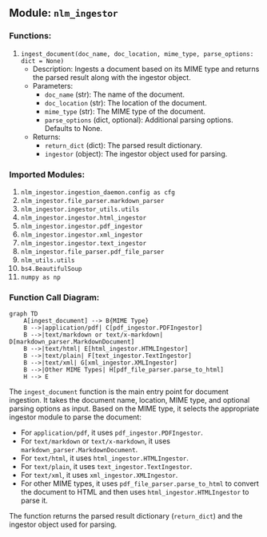 ## Module: `nlm_ingestor`

### Functions:

1. `ingest_document(doc_name, doc_location, mime_type, parse_options: dict = None)`
   - Description: Ingests a document based on its MIME type and returns the parsed result along with the ingestor object.
   - Parameters:
     - `doc_name` (str): The name of the document.
     - `doc_location` (str): The location of the document.
     - `mime_type` (str): The MIME type of the document.
     - `parse_options` (dict, optional): Additional parsing options. Defaults to None.
   - Returns:
     - `return_dict` (dict): The parsed result dictionary.
     - `ingestor` (object): The ingestor object used for parsing.

### Imported Modules:

1. `nlm_ingestor.ingestion_daemon.config as cfg`
2. `nlm_ingestor.file_parser.markdown_parser`
3. `nlm_ingestor.ingestor_utils.utils`
4. `nlm_ingestor.ingestor.html_ingestor`
5. `nlm_ingestor.ingestor.pdf_ingestor`
6. `nlm_ingestor.ingestor.xml_ingestor`
7. `nlm_ingestor.ingestor.text_ingestor`
8. `nlm_ingestor.file_parser.pdf_file_parser`
9. `nlm_utils.utils`
10. `bs4.BeautifulSoup`
11. `numpy as np`

### Function Call Diagram:

```mermaid
graph TD
    A[ingest_document] --> B{MIME Type}
    B -->|application/pdf| C[pdf_ingestor.PDFIngestor]
    B -->|text/markdown or text/x-markdown| D[markdown_parser.MarkdownDocument]
    B -->|text/html| E[html_ingestor.HTMLIngestor]
    B -->|text/plain| F[text_ingestor.TextIngestor]
    B -->|text/xml| G[xml_ingestor.XMLIngestor]
    B -->|Other MIME Types| H[pdf_file_parser.parse_to_html]
    H --> E
```

The `ingest_document` function is the main entry point for document ingestion. It takes the document name, location, MIME type, and optional parsing options as input. Based on the MIME type, it selects the appropriate ingestor module to parse the document:

- For `application/pdf`, it uses `pdf_ingestor.PDFIngestor`.
- For `text/markdown` or `text/x-markdown`, it uses `markdown_parser.MarkdownDocument`.
- For `text/html`, it uses `html_ingestor.HTMLIngestor`.
- For `text/plain`, it uses `text_ingestor.TextIngestor`.
- For `text/xml`, it uses `xml_ingestor.XMLIngestor`.
- For other MIME types, it uses `pdf_file_parser.parse_to_html` to convert the document to HTML and then uses `html_ingestor.HTMLIngestor` to parse it.

The function returns the parsed result dictionary (`return_dict`) and the ingestor object used for parsing.

